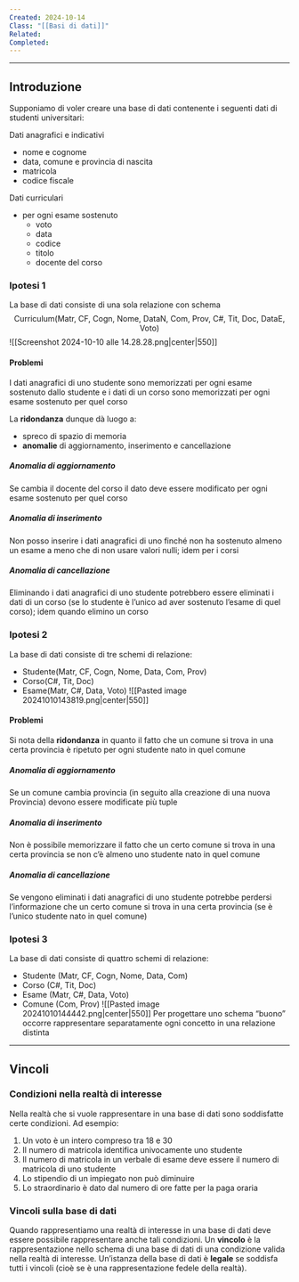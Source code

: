 ```yaml
---
Created: 2024-10-14
Class: "[[Basi di dati]]"
Related: 
Completed:
---
```

---
## Introduzione
Supponiamo di voler creare una base di dati contenente i seguenti dati di studenti universitari:

Dati anagrafici e indicativi
- nome e cognome
- data, comune e provincia di nascita
- matricola
- codice fiscale

Dati curriculari
- per ogni esame sostenuto
	- voto
	- data
	- codice
	- titolo
	- docente del corso

### Ipotesi 1
La base di dati consiste di una sola relazione con schema
$$
\text{Curriculum(Matr, CF, Cogn, Nome, DataN, Com, Prov, C\#, Tit, Doc, DataE, Voto)}
$$
![[Screenshot 2024-10-10 alle 14.28.28.png|center|550]]
#### Problemi
I dati anagrafici di uno studente sono memorizzati per ogni esame sostenuto dallo studente e i dati di un corso sono memorizzati per ogni esame sostenuto per quel corso

La **ridondanza** dunque dà luogo a:
- spreco di spazio di memoria
- **anomalie** di aggiornamento, inserimento e cancellazione

##### Anomalia di aggiornamento
Se cambia il docente del corso il dato deve essere modificato per ogni esame sostenuto per quel corso
##### Anomalia di inserimento
Non posso inserire i dati anagrafici di uno finché non ha sostenuto almeno un esame a meno che di non usare valori nulli; idem per i corsi
##### Anomalia di cancellazione
Eliminando i dati anagrafici di uno studente potrebbero essere eliminati i dati di un corso (se lo studente è l’unico ad aver sostenuto l’esame di quel corso); idem quando elimino un corso

### Ipotesi 2
La base di dati consiste di tre schemi di relazione:
- $\text{Studente(Matr, CF, Cogn, Nome, Data, Com, Prov)}$
- $\text{Corso(C\#, Tit, Doc)}$
- $\text{Esame(Matr, C\#, Data, Voto)}$
![[Pasted image 20241010143819.png|center|550]]

#### Problemi
Si nota della **ridondanza** in quanto il fatto che un comune si trova in una certa provincia è ripetuto per ogni studente nato in quel comune

##### Anomalia di aggiornamento
Se un comune cambia provincia (in seguito alla creazione di una nuova Provincia) devono essere modificate più tuple
##### Anomalia di inserimento
Non è possibile memorizzare il fatto che un certo comune si trova in una certa provincia se non c’è almeno uno studente nato in quel comune
##### Anomalia di cancellazione
Se vengono eliminati i dati anagrafici di uno studente potrebbe perdersi l’informazione che un certo comune si trova in una certa provincia (se è l’unico studente nato in quel comune)

### Ipotesi 3
La base di dati consiste di quattro schemi di relazione:
- $\text{Studente (Matr, CF, Cogn, Nome, Data, Com)}$
- $\text{Corso (C\#, Tit, Doc)}$
- $\text{Esame (Matr, C\#, Data, Voto)}$
- $\text{Comune (Com, Prov)}$
![[Pasted image 20241010144442.png|center|550]]
Per progettare uno schema “buono” occorre rappresentare separatamente ogni concetto in una relazione distinta

---
## Vincoli
### Condizioni nella realtà di interesse
Nella realtà che si vuole rappresentare in una base di dati sono soddisfatte certe condizioni. Ad esempio:
1. Un voto è un intero compreso tra 18 e 30
2. Il numero di matricola identifica univocamente uno studente
3. Il numero di matricola in un verbale di esame deve essere il numero di matricola di uno studente
4. Lo stipendio di un impiegato non può diminuire
5. Lo straordinario è dato dal numero di ore fatte per la paga oraria

### Vincoli sulla base di dati
Quando rappresentiamo una realtà di interesse in una base di dati deve essere possibile rappresentare anche tali condizioni.
Un **vincolo** è la rappresentazione nello schema di una base di dati di una condizione valida nella realtà di interesse.
Un’istanza della base di dati è **legale** se soddisfa tutti i vincoli (cioè se è una rappresentazione fedele della realtà).